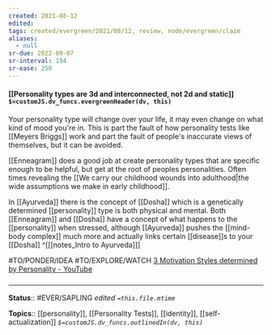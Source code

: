 ```yaml
---
created: 2021-08-12
edited: 
tags: created/evergreen/2021/08/12, review, node/evergreen/claim
aliases:
  - null
sr-due: 2022-09-07
sr-interval: 194
sr-ease: 250
---
```


#### [[Personality types are 3d and interconnected, not 2d and static]] `$=customJS.dv_funcs.evergreenHeader(dv, this)`

Your personality type will change over your life, it may even change on what kind of mood you're in. This is part the fault of how personality tests like [[Meyers Briggs]] work and part the fault of people's inaccurate views of themselves, but it can be avoided.

[[Enneagram]] does a good job at create personality types that are specific enough to be helpful, but get at the root of peoples personalities. Often times revealing the [[We carry our childhood wounds into adulthood|the wide assumptions we make in early childhood]]. 

In [[Ayurveda]] there is the concept of [[Dosha]] which is a genetically determined [[personality]] type is both physical and mental. Both [[Enneagram]] and [[Dosha]] have a concept of what happens to the [[personality]] when stressed, although [[Ayurveda]] pushes the [[mind-body complex]] much more and actually links certain [[disease]]s to your [[Dosha]]
^[[[notes_Intro to Ayurveda]]]

#TO/PONDER/IDEA #TO/EXPLORE/WATCH  [3 Motivation Styles determined by Personality - YouTube](https://www.youtube.com/watch?v=tRWX21lW_bU) 

### <hr class="footnote"/>

**Status**:: #EVER/SAPLING 
*edited `=this.file.mtime`*

**Topics**:: [[personality]], [[Personality Tests]], [[identity]], [[self-actualization]]
*`$=customJS.dv_funcs.outlinedIn(dv, this)`*
